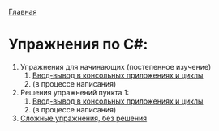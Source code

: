 [Главная](https://dmitriysidyakin.github.io/CSharp-Tutorials/)

# Упражнения по C#:

1. Упражнения для начинающих (постепенное изучение)
	1. [Ввод-вывод в консольных приложениях и циклы](001-Input-Output-Cycles/)
	2. (в процессе написания)
2. Решения упражнений пункта 1:
	1. [Ввод-вывод в консольных приложениях и циклы](001-Input-Output-Cycles/solution/)
	2. (в процессе написания)
3. [Сложные упражнения, без решения](try-open-source/)
